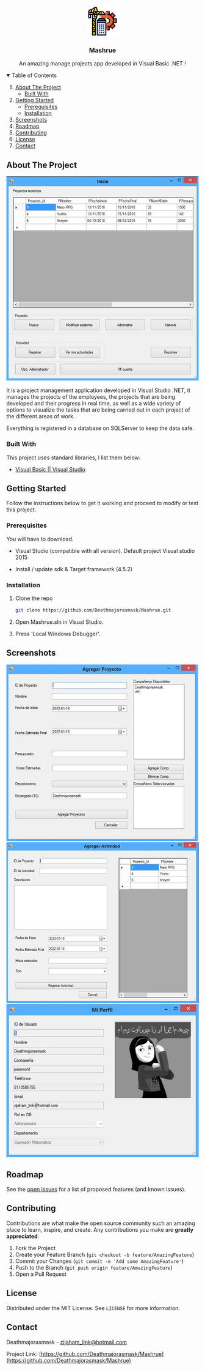 <!-- HEADER -->
<br />
<p align="center">
 <a href="https://github.com/Deathmajorasmask/Mashrue">
    <img src="images/Mashrue_logo.png" alt="Logo" width="80" height="80">
 </a>

  <h3 align="center">Mashrue</h3>

  <p align="center">
    An amazing manage projects app developed in Visual Basic .NET !
    <br />
  </p>
</p>

<!-- TABLE OF CONTENTS -->
<details open="open">
  <summary>Table of Contents</summary>
  <ol>
    <li>
      <a href="#about-the-project">About The Project</a>
      <ul>
        <li><a href="#built-with">Built With</a></li>
      </ul>
    </li>
    <li>
      <a href="#getting-started">Getting Started</a>
      <ul>
        <li><a href="#prerequisites">Prerequisites</a></li>
        <li><a href="#installation">Installation</a></li>
      </ul>
    </li>
    <li><a href="#screenshots">Screenshots</a></li>
    <li><a href="#roadmap">Roadmap</a></li>
    <li><a href="#contributing">Contributing</a></li>
    <li><a href="#license">License</a></li>
    <li><a href="#contact">Contact</a></li>
  </ol>
</details>


<!-- ABOUT THE PROJECT -->
## About The Project

[![Product Name Screen Shot][screenshot]](https://github.com/Deathmajorasmask/Mashrue)

It is a project management application developed in Visual Studio .NET, it manages the projects of the employees, the projects that are being developed and their progress in real time, as well as a wide variety of options to visualize the tasks that are being carried out in each project of the different areas of work.

Everything is registered in a database on SQLServer to keep the data safe.


### Built With

This project uses standard libraries, I list them below:
* [Visual Basic || Visual Studio](https://docs.microsoft.com/en-us/visualstudio/get-started/visual-basic/?view=vs-2022)


<!-- GETTING STARTED -->
## Getting Started

Follow the instructions below to get it working and proceed to modify or test this project.

### Prerequisites

You will have to download.
* Visual Studio (compatible with all version). Default project Visual studio 2015

* Install / update sdk & Target framework (4.5.2)

### Installation

1. Clone the repo
   ```sh
   git clone https://github.com/Deathmajorasmask/Mashrue.git
   ```
2. Open Mashrue.sln in Visual Studio.

3. Press 'Local Windows Debugger'.



## Screenshots
![Product Name Screen Shot][screenshot01]
![Product Name Screen Shot][screenshot02]
![Product Name Screen Shot][screenshot03]



<!-- ROADMAP -->
## Roadmap

See the [open issues](https://github.com/Deathmajorasmask/Mashrue/issues) for a list of proposed features (and known issues).



<!-- CONTRIBUTING -->
## Contributing

Contributions are what make the open source community such an amazing place to learn, inspire, and create. Any contributions you make are **greatly appreciated**.

1. Fork the Project
2. Create your Feature Branch (`git checkout -b feature/AmazingFeature`)
3. Commit your Changes (`git commit -m 'Add some AmazingFeature'`)
4. Push to the Branch (`git push origin feature/AmazingFeature`)
5. Open a Pull Request



<!-- LICENSE -->
## License

Distributed under the MIT License. See `LICENSE` for more information.



<!-- CONTACT -->
## Contact

Deathmajorasmask - zijaham_link@hotmail.com

Project Link: [https://github.com/Deathmajorasmask/Mashrue](https://github.com/Deathmajorasmask/Mashrue)




<!-- MARKDOWN LINKS & IMAGES -->
[screenshot]: images/Index_Mashrue.JPG
[screenshot01]: images/AgregP_Mashrue.JPG
[screenshot02]: images/AgregA_Mashrue.JPG
[screenshot03]: images/Usuario_Mashrue.JPG